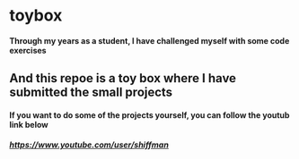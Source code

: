 # toybox
#### Through my years as a student, I have challenged myself  with some code exercises
## And this repoe is a toy box where I have submitted the small projects

#### If you want to do some of the projects yourself, you can follow the youtub link below
##### https://www.youtube.com/user/shiffman